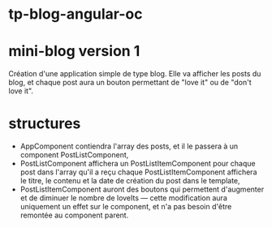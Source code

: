 # tp-blog-angular-oc
# mini-blog version 1
Création d'une application simple de type blog. Elle va afficher les posts du blog, et chaque post aura un bouton permettant de "love it" ou de "don't love it".

# structures
  - AppComponent contiendra l'array des posts, et il le passera à un component PostListComponent,
  - PostListComponent affichera un PostListItemComponent pour chaque post dans l'array qu'il a reçu chaque PostListItemComponent affichera     le titre, le contenu et la date de création du post dans le template,
  - PostListItemComponent auront des boutons qui permettent d'augmenter et de diminuer le nombre de loveIts — cette modification aura uniquement un effet sur le component, et n'a pas besoin d'être remontée au component parent.
